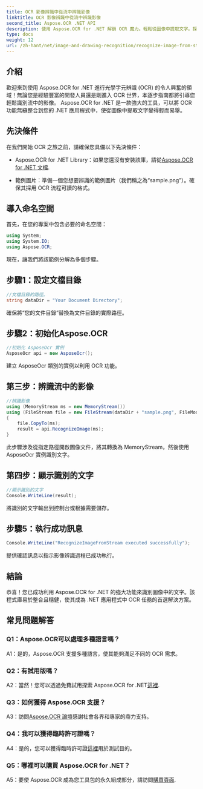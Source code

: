 ```yaml
---
title: OCR 影像辨識中從流中辨識影像
linktitle: OCR 影像辨識中從流中辨識影像
second_title: Aspose.OCR .NET API
description: 使用 Aspose.OCR for .NET 解鎖 OCR 魔力。輕鬆從圖像中提取文字。探索教程以獲取逐步指導。
type: docs
weight: 12
url: /zh-hant/net/image-and-drawing-recognition/recognize-image-from-stream/
---
```

## 介紹

歡迎來到使用 Aspose.OCR for .NET 進行光學字元辨識 (OCR) 的令人興奮的領域！無論您是經驗豐富的開發人員還是剛進入 OCR 世界，本逐步指南都將引導您輕鬆識別流中的影像。 Aspose.OCR for .NET 是一款強大的工具，可以將 OCR 功能無縫整合到您的 .NET 應用程式中，使從圖像中提取文字變得輕而易舉。

## 先決條件

在我們開始 OCR 之旅之前，請確保您具備以下先決條件：

-  Aspose.OCR for .NET Library：如果您還沒有安裝該庫，請從[Aspose.OCR for .NET 文檔](https://reference.aspose.com/ocr/net/).

- 範例圖片：準備一個您想要辨識的範例圖片（我們稱之為“sample.png”）。確保其採用 OCR 流程可讀的格式。

## 導入命名空間

首先，在您的專案中包含必要的命名空間：

```csharp
using System;
using System.IO;
using Aspose.OCR;
```

現在，讓我們將該範例分解為多個步驟。

## 步驟1：設定文檔目錄

```csharp
//文檔目錄的路徑。
string dataDir = "Your Document Directory";
```

確保將“您的文件目錄”替換為文件目錄的實際路徑。

## 步驟2：初始化Aspose.OCR

```csharp
//初始化 AsposeOcr 實例
AsposeOcr api = new AsposeOcr();
```

建立 AsposeOcr 類別的實例以利用 OCR 功能。

## 第三步：辨識流中的影像

```csharp
//辨識影像
using (MemoryStream ms = new MemoryStream())
using (FileStream file = new FileStream(dataDir + "sample.png", FileMode.Open, FileAccess.Read))
{
    file.CopyTo(ms);
    result = api.RecognizeImage(ms);
}
```

此步驟涉及從指定路徑開啟圖像文件，將其轉換為 MemoryStream，然後使用 AsposeOcr 實例識別文字。

## 第四步：顯示識別的文字

```csharp
//顯示識別的文字
Console.WriteLine(result);
```

將識別的文字輸出到控制台或根據需要儲存。

## 步驟5：執行成功訊息

```csharp
Console.WriteLine("RecognizeImageFromStream executed successfully");
```

提供確認訊息以指示影像辨識過程已成功執行。

## 結論

恭喜！您已成功利用 Aspose.OCR for .NET 的強大功能來識別圖像中的文字。該程式庫易於整合且穩健，使其成為 .NET 應用程式中 OCR 任務的首選解決方案。

## 常見問題解答

### Q1：Aspose.OCR可以處理多種語言嗎？

A1：是的，Aspose.OCR 支援多種語言，使其能夠滿足不同的 OCR 需求。

### Q2：有試用版嗎？

 A2：當然！您可以透過免費試用探索 Aspose.OCR for .NET[這裡](https://releases.aspose.com/).

### Q3：如何獲得 Aspose.OCR 支援？

 A3：訪問[Aspose.OCR 論壇](https://forum.aspose.com/c/ocr/16)感謝社會各界和專家的鼎力支持。

### Q4：我可以獲得臨時許可證嗎？

 A4：是的，您可以獲得臨時許可證[這裡](https://purchase.aspose.com/temporary-license/)用於測試目的。

### Q5：哪裡可以購買 Aspose.OCR for .NET？

 A5：要使 Aspose.OCR 成為您工具包的永久組成部分，請訪問[購買頁面](https://purchase.aspose.com/buy).